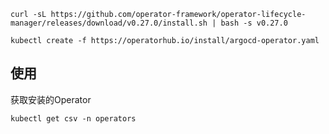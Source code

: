 ```shell
curl -sL https://github.com/operator-framework/operator-lifecycle-manager/releases/download/v0.27.0/install.sh | bash -s v0.27.0

kubectl create -f https://operatorhub.io/install/argocd-operator.yaml
```

## 使用

获取安装的Operator

```shell
kubectl get csv -n operators
```
